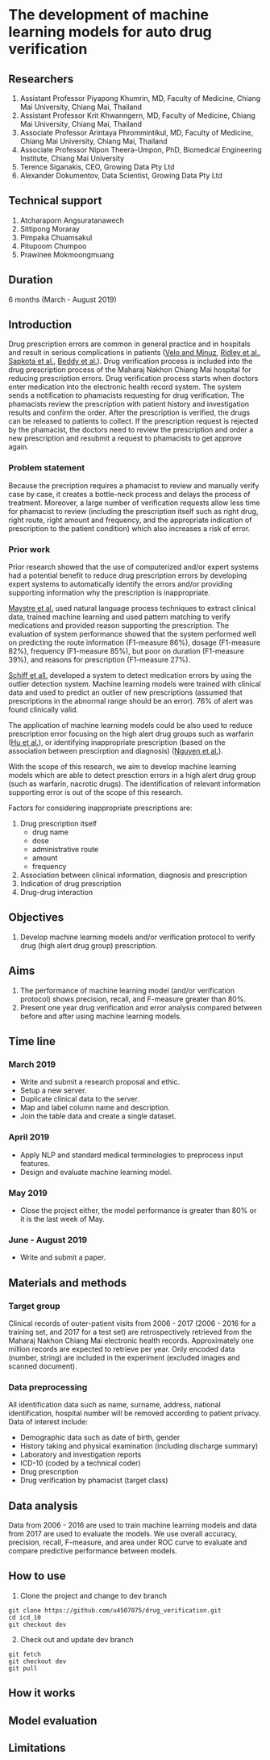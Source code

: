 # The development of machine learning models for auto drug verification
## Researchers
1. Assistant Professor Piyapong Khumrin, MD, Faculty of Medicine, Chiang Mai University, Chiang Mai, Thailand
2. Assistant Professor Krit Khwanngern, MD, Faculty of Medicine, Chiang Mai University, Chiang Mai, Thailand
3. Associate Professor Arintaya Phrommintikul, MD, Faculty of Medicine, Chiang Mai University, Chiang Mai, Thailand
4. Associate Professor Nipon Theera-Umpon, PhD, Biomedical Engineering Institute, Chiang Mai University
5. Terence Siganakis, CEO, Growing Data Pty Ltd
6. Alexander Dokumentov, Data Scientist, Growing Data Pty Ltd

## Technical support
1. Atcharaporn Angsuratanawech 
2. Sittipong Moraray
3. Pimpaka Chuamsakul
4. Pitupoom Chumpoo
5. Prawinee Mokmoongmuang

## Duration
6 months (March - August 2019)

## Introduction
Drug prescription errors are common in general practice and in hospitals and result in serious complications in patients ([Velo and Minuz](https://bpspubs.onlinelibrary.wiley.com/doi/pdf/10.1111/j.1365-2125.2009.03425.x), [Ridley et al.](https://onlinelibrary.wiley.com/doi/pdf/10.1111/j.1365-2044.2004.03969.x), [Sapkota et al.](https://www.researchgate.net/profile/Sujata_Sapkota/publication/280315716_Drug_prescribing_pattern_and_prescription_error_in_elderly_A_retrospective_study_of_inpatient_record/links/55b2201508aec0e5f4314737.pdf), [Beddy et al.](https://link.springer.com/article/10.1007/s11845-010-0474-6)). Drug verification process is included into the drug prescription process of the Maharaj Nakhon Chiang Mai hospital for reducing prescription errors. Drug verification process starts when doctors enter medication into the electronic health record system. The system sends a notification to phamacists requesting for drug verification. The phamacists review the prescription with patient history and investigation results and confirm the order. After the prescription is verified, the drugs can be released to patients to collect. If the prescription request is rejected by the phamacist, the doctors need to review the prescription and order a new prescription and resubmit a request to phamacists to get approve again.
### Problem statement
Because the precription requires a phamacist to review and manually verify case by case, it creates a bottle-neck process and delays the process of treatment. Moreover, a large number of verification requests allow less time for phamacist to review (including the prescription itself such as right drug, right route, right amount and frequency, and the appropriate indication of prescription to the patient condition)  which also increases a risk of error.
### Prior work
Prior research showed that the use of computerized and/or expert systems had a potential benefit to reduce drug prescription errors by developing expert systems to automatically identify the errors and/or providing supporting information why the prescription is inappropriate. 

[Maystre et al.](https://academic.oup.com/jamia/article/17/5/559/831789) used natural language process techniques to extract clinical data, trained machine learning and used pattern matching to verify medications and provided reason supporting the prescription. The evaluation of system performance showed that the system performed well on predicting the route information (F1-measure 86%), dosage (F1-measure 82%), frequency (F1-measure 85%), but poor on duration (F1-measure 39%), and reasons for prescription (F1-measure 27%).

[Schiff et all.](https://academic.oup.com/jamia/article/24/2/281/2924796) developed a system to detect medication errors by using the outlier detection system. Machine learning models were trained with clinical data and used to predict an outlier of new prescriptions (assumed that prescriptions in the abnormal range should be an error). 76% of alert was found clinically valid.

The application of machine learning models could be also used to reduce prescription error focusing on the high alert drug groups such as warfarin ([Hu et al.](https://www.sciencedirect.com/science/article/pii/S0933365712000474)), or identifying inappropriate prescription (based on the association between prescirption and diagnosis) ([Nguyen et al.](https://journals.plos.org/plosone/article?id=10.1371/journal.pone.0082401)).

With the scope of this research, we aim to develop machine learning models which are able to detect presction errors in a high alert drug group (such as warfarin, nacrotic drugs). The identification of relevant information supporting error is out of the scope of this research.

Factors for considering inappropriate prescriptions are:
1. Drug prescription itself
   * drug name
   * dose
   * administrative route
   * amount
   * frequency
2. Association between clinical information, diagnosis and prescription
3. Indication of drug prescription
4. Drug-drug interaction

## Objectives
1. Develop machine learning models and/or verification protocol to verify drug (high alert drug group) prescription.

## Aims
1. The performance of machine learning model (and/or verification protocol) shows precision, recall, and F-measure greater than 80%.
2. Present one year drug verification and error analysis compared between before and after using machine learning models.

## Time line
### March 2019
  * Write and submit a research proposal and ethic.
  * Setup a new server.
  * Duplicate clinical data to the server.
  * Map and label column name and description.
  * Join the table data and create a single dataset.
### April 2019
  * Apply NLP and standard medical terminologies to preprocess input features.
  * Design and evaluate machine learning model.
### May 2019
  * Close the project either, the model performance is greater than 80% or it is the last week of May.
### June - August 2019
  * Write and submit a paper.
  
## Materials and methods
### Target group
Clinical records of outer-patient visits from 2006 - 2017 (2006 - 2016 for a training set, and 2017 for a test set) are retrospectively retrieved from the Maharaj Nakhon Chiang Mai electronic health records. Approximately one million records are expected to retrieve per year. Only encoded data (number, string) are included in the experiment (excluded images and scanned document).

### Data preprocessing
All identification data such as name, surname, address, national identification, hospital number will be removed according to patient privacy. Data of interest include:
  * Demographic data such as date of birth, gender
  * History taking and physical examination (including discharge summary)
  * Laboratory and investigation reports
  * ICD-10 (coded by a technical coder)
  * Drug prescription
  * Drug verification by phamacist (target class)
  
## Data analysis
Data from 2006 - 2016 are used to train machine learning models and data from 2017 are used to evaluate the models. We use overall accuracy, precision, recall, F-measure, and area under ROC curve to evaluate and compare predictive performance between models.

## How to use
1. Clone the project and change to dev branch
```
git clone https://github.com/u4507075/drug_verification.git
cd icd_10
git checkout dev
```
2. Check out and update dev branch
```
git fetch
git checkout dev
git pull
```
## How it works
## Model evaluation
## Limitations

